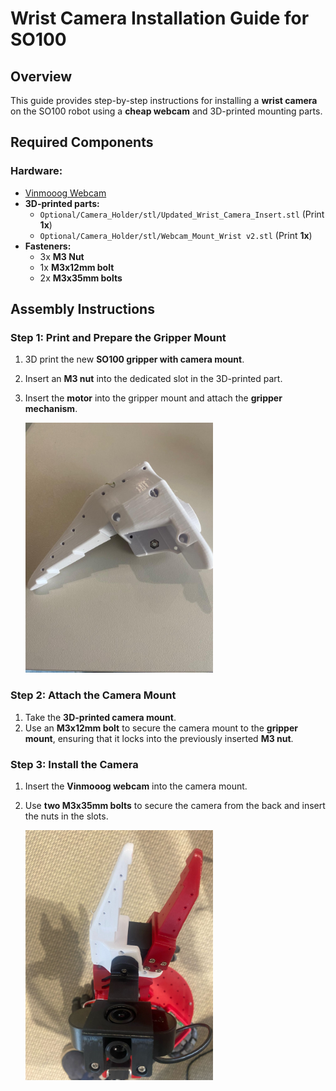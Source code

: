 # Wrist Camera Installation Guide for SO100

## Overview
This guide provides step-by-step instructions for installing a **wrist camera** on the SO100 robot using a **cheap webcam** and 3D-printed mounting parts.

## Required Components
### Hardware:
- [Vinmooog Webcam](https://www.amazon.fr/Vinmooog-equipement-Microphone-Enregistrement-conf%C3%A9rences/dp/B0BG1YJWFN/)
- **3D-printed parts:**
  - `Optional/Camera_Holder/stl/Updated_Wrist_Camera_Insert.stl` (Print **1x**)
  - `Optional/Camera_Holder/stl/Webcam_Mount_Wrist v2.stl` (Print **1x**)
- **Fasteners:**
  - 3x **M3 Nut**
  - 1x **M3x12mm bolt**
  - 2x **M3x35mm bolts**

## Assembly Instructions
### Step 1: Print and Prepare the Gripper Mount
1. 3D print the new **SO100 gripper with camera mount**.
2. Insert an **M3 nut** into the dedicated slot in the 3D-printed part.
3. Insert the **motor** into the gripper mount and attach the **gripper mechanism**.

    <img src="../../media/cam_mount1.jpg" width="300" />

### Step 2: Attach the Camera Mount
1. Take the **3D-printed camera mount**.
2. Use an **M3x12mm bolt** to secure the camera mount to the **gripper mount**, ensuring that it locks into the previously inserted **M3 nut**.

### Step 3: Install the Camera
1. Insert the **Vinmooog webcam** into the camera mount.
2. Use **two M3x35mm bolts** to secure the camera from the back and insert the nuts in the slots.

    <img src="../../media/cam_mount2.jpg" width="300" />

